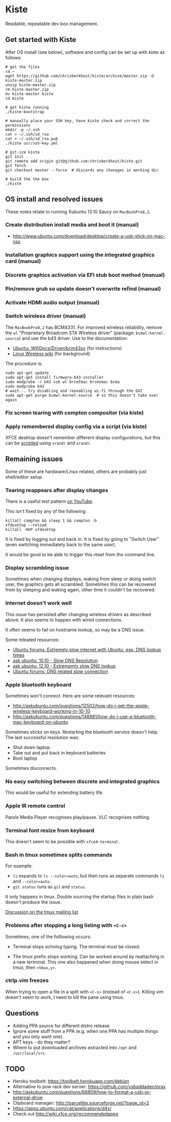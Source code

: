 # Kiste

Readable, repeatable dev box management.


## Get started with Kiste

After OS install (see below), software and config can be set up with kiste
as follows:

    # get the files
    cd ~
    wget https://github.com/chrisberkhout/kiste/archive/master.zip -O kiste-master.zip
    unzip kiste-master.zip
    rm kiste-master.zip
    mv kiste-master kiste
    cd kiste

    # get kiste running
    ./kiste-bootstrap

    # manually place your SSH key, have kiste check and correct the permissions
    mkdir -p ~/.ssh
    cat > ~/.ssh/id_rsa
    cat > ~/.ssh/id_rsa.pub
    ./kiste usr/ssh-key.yml

    # git-ize kiste
    git init .
    git remote add origin git@github.com:chrisberkhout/kiste.git
    git fetch
    git checkout master --force  # discards any chanages in working dir

    # build the the box
    ./kiste


## OS install and resolved issues

These notes relate to running Xubuntu 13.10 Saucy on `MacBookPro8,2`.

### Create distribution install media and boot it (manual)

* http://www.ubuntu.com/download/desktop/create-a-usb-stick-on-mac-osx

### Installation graphics support using the integrated graphics card (manual)

### Discrete graphics activation via EFI stub boot method (manual)

### Pin/remove grub so update doesn't overwrite refind (manual)

### Activate HDMI audio output (manual)

### Switch wireless driver (manual)

The `MacBookPro8,2` has BCM4331. For improved wireless reliability, remove the
`wl` "Proprietary Broadcom STA Wireless driver" (package: `bcmwl-kernel-source`)
and use the b43 driver. Use to the documentation:

* [Ubuntu: WifiDocs/Driver/bcm43xx](https://help.ubuntu.com/community/WifiDocs/Driver/bcm43xx#b43%20-%20Internet%20access) (for instructions)
* [Linux Wireless wiki](http://wireless.kernel.org/en/users/Drivers/b43) (for background)

The procedure is:

    sudo apt-get update
    sudo apt-get install firmware-b43-installer
    sudo modprobe -r b43 ssb wl brcmfmac brcmsmac bcma
    sudo modprobe b43
    # wait... try disabling and reenabling wi-fi through the GUI
    sudo apt-get purge bcmwl-kernel-source  # so this doesn't take over again

### Fix screen tearing with compton compositor (via kiste)

### Apply remembered display config via a script (via kiste)

XFCE desktop doesn't remember different display configurations, but this can be
[scripted](https://github.com/chrisberkhout/dot-other/blob/master/bin/fix-attachments.sh)
using `xrandr` and `arandr`.


## Remaining issues

Some of these are hardware/Linux related, others are probably just shell/editor setup.

### Tearing reappears after display changes

There is a useful test pattern [on YouTube](www.youtube.com/watch?v=ceX18O9pvLs).

This isn't fixed by any of the following:

    killall compton && sleep 1 && compton -b
    xfdesktop --reload
    killall -HUP xfdesktop

It is fixed by logging out and back in.
It is fixed by going to "Switch User" (even switching immediately back to the same user).

It would be good to be able to trigger this reset from the command line.

### Display scrambling issue

Sometimes when changing displays, waking from sleep or doing switch user, the
graphics gets all scrambled. Sometimes this can be recovered from by sleeping
and waking again, other time it couldn't be recovered.

### Internet doesn't work well

This issue has persisted after changing wireless drivers as described above. It
also seems to happen with wired connections.

It often seems to fail on hostname lookup, so may be a DNS issue.

Some releated resources:

* [Ubuntu forums: Extremely slow internet with Ubuntu, esp. DNS lookup times](http://ubuntuforums.org/showthread.php?t=1487409)
* [ask ubuntu: 10.10 - Slow DNS Resolution](http://askubuntu.com/questions/8704/slow-dns-resolution)
* [ask ubuntu: 12.10 - Extrememly slow DNS lookup](http://askubuntu.com/questions/272358/extrememly-slow-dns-lookup)
* [Ubuntu forums: DNS related slow connection](http://ubuntuforums.org/showthread.php?t=1778622)

### Apple bluetooth keyboard

Sometimes won't connect. Here are some relevant resources:

* http://askubuntu.com/questions/12502/how-do-i-get-the-apple-wireless-keyboard-working-in-10-10
* http://askubuntu.com/questions/148981/how-do-i-use-a-bluetooth-mac-keyboard-on-ubuntu

Sometimes sticks on keys. Restarting the bluetooth service doesn't help. The
last successful resolution was:

* Shut down laptop
* Take out and put back in keyboard batteries
* Boot laptop

Sometimes disconnects.

### No easy switching between discrete and integrated graphics

This would be useful for extending battery life.

### Apple IR remote control

Parole Media Player recognises play/pause.
VLC recognises nothing.

### Terminal font resize from keyboard

This doesn't seem to be possible with `xfce4-terminal`.

### Bash in tmux sometimes splits commands

For example:

* `ls` expands to `ls --color=auto`, but then runs as separate commands
  `ls` and `--color=auto`.
* `git status` runs as `git` and `status`.

It only happens in tmux.
Double sourcing the startup files in plain bash doesn't produce the issue.

[Discussion on the tmux mailing list](http://sourceforge.net/mailarchive/forum.php?thread_name=3rl7x75rnx2d7gu396ju2lyd.1384763818147%40email.android.com&forum_name=tmux-users)

### Problems after stopping a long listing with `<C-c>`

Sometimes, one of the folllowing occurs:

* Terminal stops echoing typing.
  The terminal must be closed.

* The tmux prefix stops working.
  Can be worked around by reattaching in a new teriminal.
  This one also happened when doing mouse select in tmux, then `<tmux,y>`.

### ctrlp.vim freezes

When trying to open a file in a split with `<C-s>` (instead of `<C-x>`).
Killing vim doesn't seem to work, I need to kill the pane using tmux.


## Questions

* Adding PPA source for different distro release.
* Ignore some stuff from a PPA (e.g. when one PPA has multiple things and you only want one).
* APT keys - do they matter?
* Where to put downloaded archives extracted into `/opt` and `/usr/local/src`.


## TODO

* Heroku toolbelt: https://toolbelt.herokuapp.com/debian
* Alternative to pow rack dev server: https://github.com/ysbaddaden/prax
* http://askubuntu.com/questions/68809/how-to-format-a-usb-or-external-drive
* Clipboard manager: http://parcellite.sourceforge.net/?page_id=2
* https://apps.ubuntu.com/cat/applications/d4x/
* Check out http://wiki.xfce.org/recommendedapps


